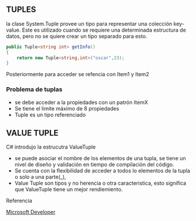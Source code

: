 ## TUPLES

la clase System.Tuple provee un tipo para representar una colección key-value. Este es utilizado cuando se requiere una determinada estructura de datos, pero no se quiere crear un tipo separado para esto.

```c#
public Tuple<string int> getInfo()
{
    return new Tuple<string,int>("oscar",23);
}
```

Posteriormente para acceder se refencia con Item1 y Item2

### Problema de tuplas

* se debe acceder  a la propiedades con un patrón ItemX
* Se tiene el limite máximo de 8 propiedades
* Tuple es un tipo referenciado

## VALUE TUPLE 

C# introdujo la estrucutra ValueTuple 

* se puede asociar el nombre de los elementos de una tupla, se tiene un nivel de diseño y validación en tiempo de compilación del código.
* Se cuenta con la flexibilidad de acceder a todos lo elementos de la tupla o solo a una parte(_), 
* Value Tuple son tipos y no herencia o otra caracteristica, esto significa que ValueTuple tiene un mejor rendiemiento.


Referencia

[Microsoft Developer](https://blogs.msdn.microsoft.com/mazhou/2017/05/26/c-7-series-part-1-value-tuples/)

